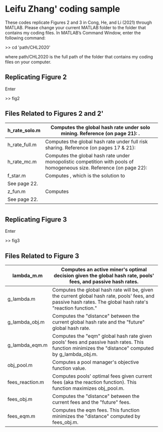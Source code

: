 # Leifu Zhang' coding sample

These codes replicate Figures 2 and 3 in Cong, He, and Li (2021) through MATLAB. Please change your current MATLAB folder to the folder that contains my coding files. In MATLAB’s Command Window, enter the following command:

\>\> cd 'path/CHL2020'

where path/CHL2020 is the full path of the folder that contains my coding files on your computer.

## Replicating Figure 2

Enter

\>\> fig2


## Files Related to Figures 2 and 2'

| h\_rate\_solo.m | Computes the global hash rate under solo mining. Reference (on page 21): . |
| --- | --- |
| h\_rate\_full.m | Computes the global hash rate under full risk sharing. Reference (on pages 17 & 21): |
| h\_rate\_mc.m | Computes the global hash rate under monopolistic competition with pools of homogeneous size. Reference (on page 22): |
| f\_star.m | Computes , which is the solution to
See page 22. |
| z\_fun.m | Computes
See page 22. |

#

## Replicating Figure 3

Enter

\>\> fig3

## Files Related to Figure 3

| lambda\_m.m | Computes an active miner's optimal decision given the global hash rate, pools' fees, and passive hash rates. |
| --- | --- |
| g\_lambda.m | Computes the global hash rate will be, given the current global hash rate, pools' fees, and passive hash rates. The global hash rate's "reaction function." |
| g\_lambda\_obj.m | Computes the "distance" between the current global hash rate and the "future" global hash rate. |
| g\_lambda\_eqm.m | Computes the "eqm" global hash rate given pools' fees and passive hash rates. This function minimizes the "distance" computed by g\_lambda\_obj.m. |
| obj\_pool.m | Computes a pool manager's objective function value. |
| fees\_reaction.m | Computes pools' optimal fees given current fees (aka the reaction function). This function maximizes obj\_pool.m. |
| fees\_obj.m | Computes the "distance" between the current fees and the "future" fees. |
| fees\_eqm.m | Computes the eqm fees. This function minimizes the "distance" computed by fees\_obj.m. |





